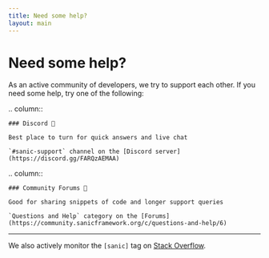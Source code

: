```yaml
---
title: Need some help?
layout: main
---
```


# Need some help?

As an active community of developers, we try to support each other. If you need some help, try one of the following:

.. column::

```
### Discord 💬

Best place to turn for quick answers and live chat

`#sanic-support` channel on the [Discord server](https://discord.gg/FARQzAEMAA)
```

.. column::

```
### Community Forums 👥

Good for sharing snippets of code and longer support queries

`Questions and Help` category on the [Forums](https://community.sanicframework.org/c/questions-and-help/6)
```

***

We also actively monitor the `[sanic]` tag on [Stack Overflow](https://stackoverflow.com/questions/tagged/sanic).
